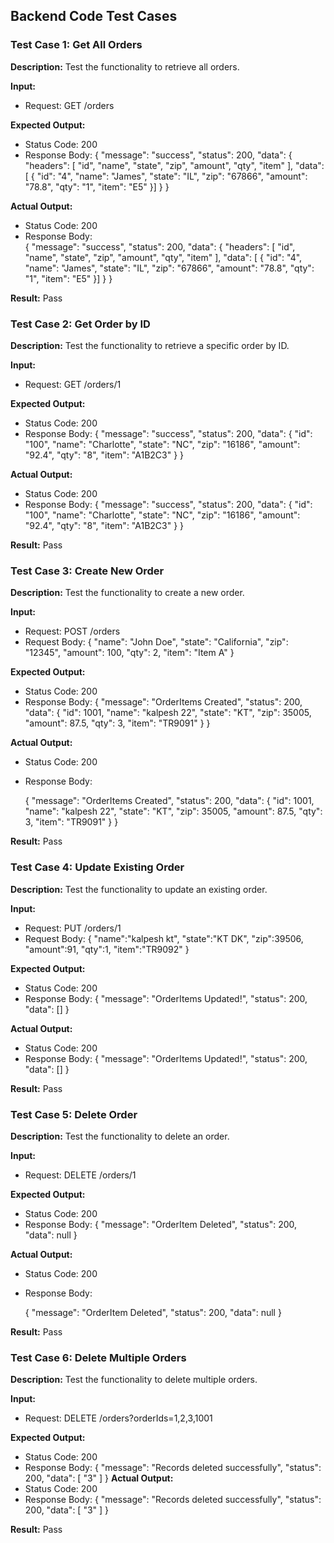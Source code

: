 ## Backend Code Test Cases

### Test Case 1: Get All Orders
**Description:** Test the functionality to retrieve all orders.

**Input:**
- Request: GET /orders

**Expected Output:**
- Status Code: 200
- Response Body: 
    {
        "message": "success",
        "status": 200,
        "data": {
            "headers": [
                "id",
                "name",
                "state",
                "zip",
                "amount",
                "qty",
                "item"
                ],
            "data": [ {
                "id": "4",
                "name": "James",
                "state": "IL",
                "zip": "67866",
                "amount": "78.8",
                "qty": "1",
                "item": "E5"
            }]
        }
    }

**Actual Output:**
- Status Code: 200
- Response Body:     
    {
        "message": "success",
        "status": 200,
        "data": {
            "headers": [
                "id",
                "name",
                "state",
                "zip",
                "amount",
                "qty",
                "item"
            ],
            "data": [ {
                "id": "4",
                "name": "James",
                "state": "IL",
                "zip": "67866",
                "amount": "78.8",
                "qty": "1",
                "item": "E5"
            }]
        }
    }

**Result:**
Pass

### Test Case 2: Get Order by ID
**Description:** Test the functionality to retrieve a specific order by ID.

**Input:**
- Request: GET /orders/1

**Expected Output:**
- Status Code: 200
- Response Body: 
    {
        "message": "success",
        "status": 200,
        "data": {
            "id": "100",
            "name": "Charlotte",
            "state": "NC",
            "zip": "16186",
            "amount": "92.4",
            "qty": "8",
            "item": "A1B2C3"
        }
    }

**Actual Output:**
- Status Code: 200
- Response Body: 
  {
    "message": "success",
    "status": 200,
    "data": {
        "id": "100",
        "name": "Charlotte",
        "state": "NC",
        "zip": "16186",
        "amount": "92.4",
        "qty": "8",
        "item": "A1B2C3"
    }
}

**Result:**
Pass

### Test Case 3: Create New Order
**Description:** Test the functionality to create a new order.

**Input:**
- Request: POST /orders
- Request Body:
    {
    "name": "John Doe",
    "state": "California",
    "zip": "12345",
    "amount": 100,
    "qty": 2,
    "item": "Item A"
    }


**Expected Output:**
- Status Code: 200
- Response Body: 
    {
        "message": "OrderItems Created",
        "status": 200,
        "data": {
            "id": 1001,
            "name": "kalpesh 22",
            "state": "KT",
            "zip": 35005,
            "amount": 87.5,
            "qty": 3,
            "item": "TR9091"
        }
    }

**Actual Output:**
- Status Code: 200
- Response Body:

    {
        "message": "OrderItems Created",
        "status": 200,
        "data": {
            "id": 1001,
            "name": "kalpesh 22",
            "state": "KT",
            "zip": 35005,
            "amount": 87.5,
            "qty": 3,
            "item": "TR9091"
        }
    }

**Result:**
Pass

### Test Case 4: Update Existing Order
**Description:** Test the functionality to update an existing order.

**Input:**
- Request: PUT /orders/1
- Request Body:
    {
        "name":"kalpesh kt",
        "state":"KT DK",
        "zip":39506,
        "amount":91,
        "qty":1,
        "item":"TR9092"
    }


**Expected Output:**
- Status Code: 200
- Response Body: 
    {
        "message": "OrderItems Updated!",
        "status": 200,
        "data": []
    }

**Actual Output:**
- Status Code: 200
- Response Body: 
    {
        "message": "OrderItems Updated!",
        "status": 200,
        "data": []
    }

**Result:**
Pass

### Test Case 5: Delete Order
**Description:** Test the functionality to delete an order.

**Input:**
- Request: DELETE /orders/1

**Expected Output:**
- Status Code: 200
- Response Body: 
    {
        "message": "OrderItem Deleted",
        "status": 200,
        "data": null
    }

**Actual Output:**
- Status Code: 200
- Response Body: 

    {
        "message": "OrderItem Deleted",
        "status": 200,
        "data": null
    }

**Result:**
Pass

### Test Case 6: Delete Multiple Orders
**Description:** Test the functionality to delete multiple orders.

**Input:**
- Request: DELETE /orders?orderIds=1,2,3,1001

**Expected Output:**
- Status Code: 200
- Response Body: 
    {
        "message": "Records deleted successfully",
        "status": 200,
        "data": [
            "3"
        ]
    }
**Actual Output:**
- Status Code: 200
- Response Body: 
    {
        "message": "Records deleted successfully",
        "status": 200,
        "data": [
            "3"
        ]
    }

**Result:**
Pass
